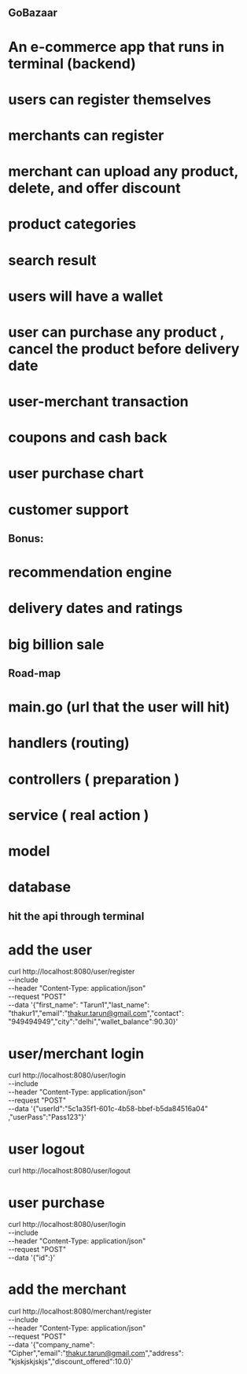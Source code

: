 ## GoBazaar

# An e-commerce app that runs in terminal (backend)

# users can register themselves
# merchants can register
# merchant can upload any product, delete, and offer discount
# product categories
# search result
# users will have a wallet
# user can purchase any product , cancel the product before delivery date
# user-merchant transaction
# coupons and cash back
# user purchase chart
# customer support

## Bonus:
# recommendation engine
# delivery dates and ratings
# big billion sale 


## Road-map

# main.go (url that the user will hit)
# handlers (routing)
# controllers ( preparation )
# service ( real action )
# model
# database 



## hit the api through terminal
# add the user
curl http://localhost:8080/user/register \
     --include \
     --header "Content-Type: application/json"  \
     --request "POST" \
     --data '{"first_name": "Tarun1","last_name": "thakur1","email":"thakur.tarun@gmail.com","contact": "949494949","city":"delhi","wallet_balance":90.30}'


# user/merchant login 
curl http://localhost:8080/user/login \
     --include \
     --header "Content-Type: application/json"  \
     --request "POST" \
     --data '{"userId":"5c1a35f1-601c-4b58-bbef-b5da84516a04" ,"userPass":"Pass123"}'

# user logout
curl http://localhost:8080/user/logout

# user purchase
curl http://localhost:8080/user/login \
     --include \
     --header "Content-Type: application/json"  \
     --request "POST" \
     --data '{"id":}'


# add the merchant

curl http://localhost:8080/merchant/register \
     --include \
     --header "Content-Type: application/json"  \
     --request "POST" \
     --data '{"company_name": "Cipher","email":"thakur.tarun@gmail.com","address": "kjskjskjskjs","discount_offered":10.0}'

